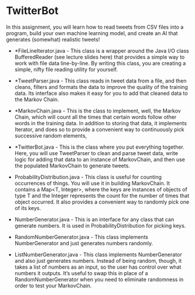 # TwitterBot

In this assignment, you will learn how to read tweets from CSV files into a program, build your own machine learning model, and create an AI that generates (somewhat) realistic tweets!

+ *FileLineIterator.java - This class is a wrapper around the Java I/O class BufferedReader (see lecture slides here) that provides a simple way to work with file data line-by-line. By writing this class, you are creating a simple, nifty file reading utility for yourself.

+ *TweetParser.java - This class reads in tweet data from a file, and then cleans, filters and formats the data to improve the quality of the training data. Its interface also makes it easy for you to add that cleaned data to the Markov Chain.

+ *MarkovChain.java - This is the class to implement, well, the Markov Chain, which will count all the times that certain words follow other words in the training data. In addition to storing that data, it implements Iterator, and does so to provide a convenient way to continuously pick successive random elements,

+ *TwitterBot.java - This is the class where you put everything together. Here, you will use TweetParser to clean and parse tweet data, write logic for adding that data to an instance of MarkovChain, and then use the populated MarkovChain to generate tweets.

+ ProbabilityDistribution.java - This class is useful for counting occurrences of things. You will use it in building MarkovChain. It contains a Map<T, Integer>, where the keys are instances of objects of type T and the Integer represents the count for the number of times that object occurred. It also provides a convenient way to randomly pick one of its keys.

+ NumberGenerator.java - This is an interface for any class that can generate numbers. It is used in ProbabilityDistribution for picking keys.

+ RandomNumberGenerator.java - This class implements NumberGenerator and just generates numbers randomly.

+ ListNumberGenerator.java - This class implements NumberGenerator and also just generates numbers. Instead of being random, though, it takes a list of numbers as an input, so the user has control over what numbers it outputs. It’s useful to swap this in place of a RandomNumberGenerator when you need to eliminate randomness in order to test your MarkovChain.
